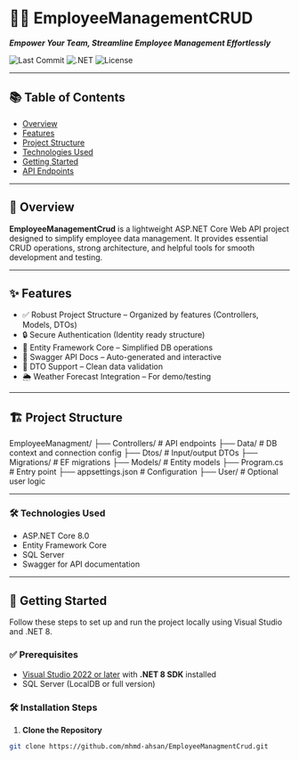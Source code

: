 # 👨‍💼  EmployeeManagementCRUD

_**Empower Your Team, Streamline Employee Management Effortlessly**_

![Last Commit](https://img.shields.io/github/last-commit/mhmd-ahsan/EmployeeManagmentCrud)
![.NET](https://img.shields.io/badge/.NET-8.0-blue)
![License](https://img.shields.io/badge/license-MIT-green)

---

## 📚 Table of Contents

- [Overview](#-overview)
- [Features](#-features)
- [Project Structure](#-project-structure)
- [Technologies Used](#-technologies-used)
- [Getting Started](#-getting-started)
- [API Endpoints](#-api-endpoints)

---

## 📖 Overview

**EmployeeManagementCrud** is a lightweight ASP.NET Core Web API project designed to simplify employee data management. It provides essential CRUD operations, strong architecture, and helpful tools for smooth development and testing.

---

## ✨ Features

- ✅ Robust Project Structure – Organized by features (Controllers, Models, DTOs)
- 🔒 Secure Authentication (Identity ready structure)
- 💾 Entity Framework Core – Simplified DB operations
- 📘 Swagger API Docs – Auto-generated and interactive
- 📨 DTO Support – Clean data validation
- 🌦️ Weather Forecast Integration – For demo/testing

---

## 🏗 Project Structure

EmployeeManagment/
├── Controllers/ # API endpoints
├── Data/ # DB context and connection config
├── Dtos/ # Input/output DTOs
├── Migrations/ # EF migrations
├── Models/ # Entity models
├── Program.cs # Entry point
├── appsettings.json # Configuration
├── User/ # Optional user logic

---
### 🛠️ Technologies Used
- ASP.NET Core 8.0
- Entity Framework Core
- SQL Server
- Swagger for API documentation
---
## 🚀 Getting Started

Follow these steps to set up and run the project locally using Visual Studio and .NET 8.

### ✅ Prerequisites

- [Visual Studio 2022 or later](https://visualstudio.microsoft.com/) with **.NET 8 SDK** installed
- SQL Server (LocalDB or full version)

### 🛠 Installation Steps

1. **Clone the Repository**

```bash
git clone https://github.com/mhmd-ahsan/EmployeeManagmentCrud.git
